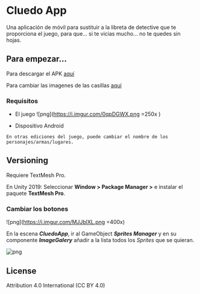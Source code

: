 # Cluedo App  

Una aplicación de móvil para sustituir a la libreta de detective que te proporciona el juego, para que... si te vicias mucho... no te quedes sin hojas.
  
## Para empezar... 
  
Para descargar el APK [aquí](http://www.google.es)
  
Para cambiar las imagenes de las casillas [aquí](http://google.es)
  
### Requisitos  
  

- El juego
![png](https://i.imgur.com/0qpDGWX.png =250x )

- Dispositivo Android
```
En otras ediciones del juego, puede cambiar el nombre de los personajes/armas/lugares.
```

 
## Versioning  
Requiere TextMesh Pro.

En Unity 2019: Seleccionar **Window > Package Manager >** e instalar el paquete **TextMesh Pro**.


### Cambiar los botones 

![png](https://i.imgur.com/MJJblXL.png =400x)

En la escena ***CluedoApp***, ir al GameObject ***Sprites Manager*** y en su componente ***ImageGalery*** añadir a la lista todos los *Sprites* que se quieran.

  ![png]( https://i.imgur.com/ue61Ray.png)

## License  
  
Attribution 4.0 International (CC BY 4.0)  
  


